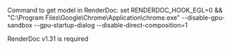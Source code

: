 Command to get model in RenderDoc:
set RENDERDOC_HOOK_EGL=0 && "C:\Program Files\Google\Chrome\Application\chrome.exe" --disable-gpu-sandbox --gpu-startup-dialog --disable-direct-composition=1

RenderDoc v1.31 is required
